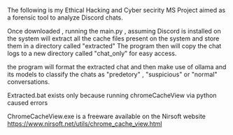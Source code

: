 The following is my Ethical Hacking and Cyber secirity MS Project aimed as a forensic tool to analyze Discord chats.

Once downloaded , running the main.py , assuming Discord is installed on the system will extract all the cache files present on the system and store them in a directory called "extracted"
The program then will copy the chat logs to a new directory called "chat_only" for easy access.

the program will format the extracted chat and then make use of ollama and its models to classify the chats as "predetory" , "suspicious" or "normal" conversations.

Extracted.bat exists only because running chromeCacheView via python caused errors

ChromeCacheView.exe is a freeware available on the Nirsoft website https://www.nirsoft.net/utils/chrome_cache_view.html
